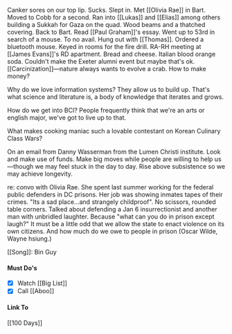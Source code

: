 Canker sores on our top lip. Sucks. Slept in. Met [[Olivia Rae]] in Bart. Moved to Cobb for a second. Ran into [[Lukas]] and [[Elias]] among others building a Sukkah for Gaza on the quad. Wood beams and a thatched covering. Back to Bart. Read [[Paul Graham]]'s essay. Went up to 53rd in search of a mouse. To no avail. Hung out with [[Thomas]]. Ordered a bluetooth mouse. Keyed in rooms for the fire drill. RA-RH meeting at [[James Evans]]'s RD apartment. Bread and cheese. Italian blood orange soda. Couldn't make the Exeter alumni event but maybe that's ok. [[Carcinization]]—nature always wants to evolve a crab. How to make money?

Why do we love information systems? They allow us to build up. That's what science and literature is, a body of knowledge that iterates and grows. 

How do we get into BCI?
People frequently think that we're an arts or english major, we've got to live up to that.

What makes cooking maniac such a lovable contestant on Korean Culinary Class Wars?

On an email from Danny Wasserman from the Lumen Christi institute. Look and make use of funds. Make big moves while people are willing to help us—though we may feel stuck in the day to day. Rise above subsistence so we may achieve longevity. 

re: convo with Olivia Rae. She spent last summer working for the federal public defenders in DC prisons. Her job was showing inmates tapes of their crimes. "Its a sad place...and strangely childproof". No scissors, rounded table corners. Talked about defending a Jan 6 insurrectionist and another man with unbridled laughter. Because "what can you do in prison except laugh?" It must be a little odd that we allow the state to enact violence on its own citizens. And how much do we owe to people in prison (Oscar Wilde, Wayne hsiung.)

[[Song]]: Bin Guy
#### Must Do's
- [x] Watch [[Big List]]
- [x] Call [[Aboo]]
#### Link To
[[100 Days]]
